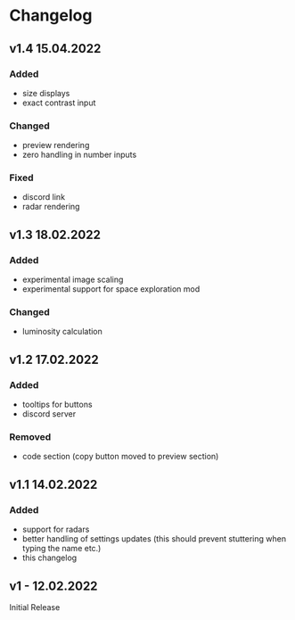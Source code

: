 # Changelog

## v1.4 15.04.2022

### Added

- size displays
- exact contrast input

### Changed

- preview rendering
- zero handling in number inputs

### Fixed

- discord link
- radar rendering

## v1.3 18.02.2022

### Added

- experimental image scaling
- experimental support for space exploration mod

### Changed

- luminosity calculation

## v1.2 17.02.2022

### Added

- tooltips for buttons
- discord server

### Removed

- code section (copy button moved to preview section)

## v1.1 14.02.2022

### Added

- support for radars
- better handling of settings updates (this should prevent stuttering when typing the name etc.)
- this changelog

## v1 - 12.02.2022

Initial Release
